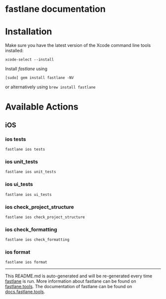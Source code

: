 fastlane documentation
================
# Installation

Make sure you have the latest version of the Xcode command line tools installed:

```
xcode-select --install
```

Install _fastlane_ using
```
[sudo] gem install fastlane -NV
```
or alternatively using `brew install fastlane`

# Available Actions
## iOS
### ios tests
```
fastlane ios tests
```

### ios unit_tests
```
fastlane ios unit_tests
```

### ios ui_tests
```
fastlane ios ui_tests
```

### ios check_project_structure
```
fastlane ios check_project_structure
```

### ios check_formatting
```
fastlane ios check_formatting
```

### ios format
```
fastlane ios format
```


----

This README.md is auto-generated and will be re-generated every time [fastlane](https://fastlane.tools) is run.
More information about fastlane can be found on [fastlane.tools](https://fastlane.tools).
The documentation of fastlane can be found on [docs.fastlane.tools](https://docs.fastlane.tools).
